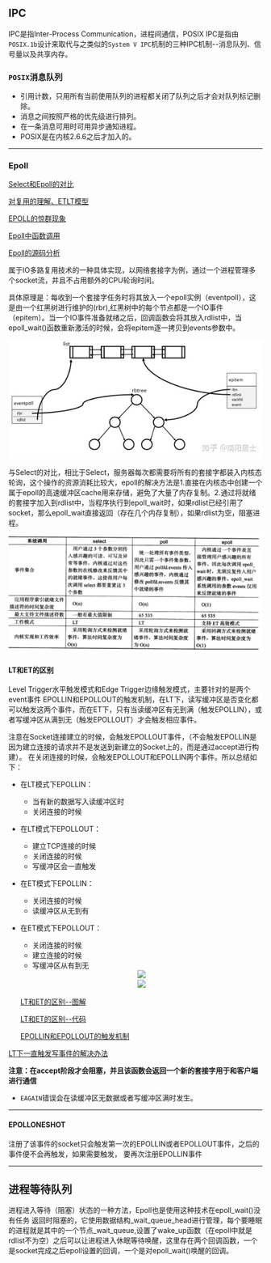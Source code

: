 ## IPC
IPC是指Inter-Process Communication，进程间通信，POSIX IPC是指由`POSIX.1b`设计来取代与之类似的`System V IPC`机制的三种IPC机制--消息队列、信号量以及共享内存。

### `POSIX`消息队列
- 引用计数，只用所有当前使用队列的进程都关闭了队列之后才会对队列标记删除。
- 消息之间按照严格的优先级进行排列。
- 在一条消息可用时可用异步通知进程。
- POSIX是在内核2.6.6之后才加入的。

---

### Epoll
[Select和Epoll的对比](https://www.zhihu.com/question/20122137/answer/146866418)

[对复用的理解、ETLT模型](https://zhuanlan.zhihu.com/p/87843750)

[EPOLL的惊群现象](https://blog.csdn.net/dog250/article/details/80837278)

[Epoll中函数调用](https://blog.csdn.net/daaikuaichuan/article/details/88770427)

[Epoll的源码分析](https://blog.csdn.net/li_haoren/article/details/94360012)

属于IO多路复用技术的一种具体实现，以网络套接字为例，通过一个进程管理多个socket流，并且不占用额外的CPU轮询时间。

具体原理是：每收到一个套接字任务时将其放入一个epoll实例（eventpoll），这是由一个红黑树进行维护的(rbr),红黑树中的每个节点都是一个IO事件（epitem）。当一个IO事件准备就绪之后，回调函数会将其放入rdlist中，当epoll_wait()函数重新激活的时候，会将epitem逐一拷贝到events参数中。

<div align = center>
<img src="../img/epoll数据结构.jpg"/>
</div>

与Select的对比，相比于Select，服务器每次都需要将所有的套接字都装入内核态轮询，这个操作的资源消耗比较大，epoll的解决方法是1.直接在内核态中创建一个属于epoll的高速缓冲区cache用来存储，避免了大量了内存复制。2.通过将就绪的套接字加入到rdlist中，当程序执行到epoll_wait时，如果rdlist已经引用了socket，那么epoll_wait直接返回（存在几个内存复制），如果rdlist为空，阻塞进程。



<div align = center>
<img src="../img/epoll对比.jpg"/>
</div>


#### LT和ET的区别
Level Trigger水平触发模式和Edge Trigger边缘触发模式，主要针对的是两个event事件
EPOLLIN和EPOLLOUT的触发机制，在LT下，读写缓冲区是否变化都可以触发这两个事件，而在ET下，只有当读缓冲区有无到满（触发EPOLLIN），或者写缓冲区从满到无（触发EPOLLOUT）才会触发相应事件。

注意在Socket连接建立的时候，会触发EPOLLOUT事件，（不会触发EPOLLIN是因为建立连接的请求并不是发送到新建立的Socket上的，而是通过accept进行构建）。
在关闭连接的时候，会触发EPOLLOUT和EPOLLIN两个事件。所以总结如下：

- 在LT模式下EPOLLIN：
  - 当有新的数据写入读缓冲区时
  - 关闭连接的时候
- 在LT模式下EPOLLOUT：
  - 建立TCP连接的时候
  - 关闭连接的时候
  - 写缓冲区会一直触发
- 在ET模式下EPOLLIN：
  - 关闭连接的时候
  - 读缓冲区从无到有
- 在ET模式下EPOLLOUT：
  - 关闭连接的时候
  - 建立连接的时候
  - 写缓冲区从有到无


  <div align = center>
  <img src="../img/LTET读.jpg"/>
  </div>

  <div align = center>
  <img src="../img/LTET写.jpg"/>
  </div>

  [LT和ET的区别--图解](https://www.cnblogs.com/xiehongfeng100/p/4636118.html)

  [LT和ET的区别--代码](https://www.zhihu.com/question/47002053/answer/794254562)

  [EPOLLIN和EPOLLOUT的触发机制](https://cloud.tencent.com/developer/article/1481046)

[LT下一直触发写事件的解决办法](https://www.cnblogs.com/lchb/p/4895297.html)

  **注意：在accept阶段才会阻塞，并且该函数会返回一个新的套接字用于和客户端进行通信**

- `EAGAIN`错误会在读缓冲区无数据或者写缓冲区满时发生。
---

#### EPOLLONESHOT
注册了该事件的socket只会触发第一次的EPOLLIN或者EPOLLOUT事件，之后的事件便不会再触发，如果需要触发，
要再次注册EPOLLIN事件

---

## 进程等待队列
进程进入等待（阻塞）状态的一种方法，Epoll也是使用这种技术在epoll_wait()没有任务
返回时阻塞的，它使用数据结构_wait_queue_head进行管理，每个要睡眠的进程就是其中的一个节点_wait_queue,设置了wake_up函数（在epoll中就是rdlist不为空）之后可以让进程进入休眠等待唤醒，这里存在两个回调函数，一个是socket完成之后epoll设置的回调，一个是对epoll_wait()唤醒的回调。
